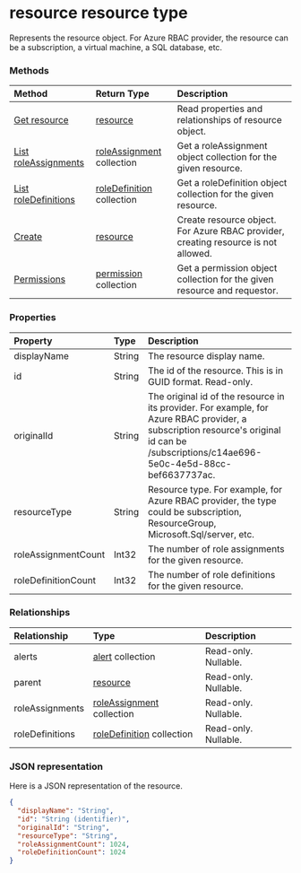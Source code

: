 # resource resource type
Represents the resource object. For Azure RBAC provider, the resource can be a subscription, a virtual machine, a SQL database, etc.



### Methods

| Method		   | Return Type	|Description|
|:---------------|:--------|:----------|
|[Get resource](../api/resource_get.md) | [resource](resource.md) |Read properties and relationships of resource object.|
|[List roleAssignments](../api/resource_list_roleassignments.md) |[roleAssignment](roleassignment.md) collection| Get a roleAssignment object collection for the given resource.|
|[List roleDefinitions](../api/resource_list_roledefinitions.md) |[roleDefinition](roledefinition.md) collection| Get a roleDefinition object collection for the given resource.|
|[Create](../api/resource_update.md) | [resource](resource.md)	|Create resource object. For Azure RBAC provider, creating resource is not allowed.|
|[Permissions](../api/resource_permissions.md)|[permission](permission.md) collection|Get a permission object collection for the given resource and requestor.|

### Properties
| Property	   | Type	|Description|
|:---------------|:--------|:----------|
|displayName|String|The resource display name.|
|id|String| The id of the resource. This is in GUID format. Read-only.|
|originalId|String|The original id of the resource in its provider. For example, for Azure RBAC provider, a subscription resource's original id can be /subscriptions/c14ae696-5e0c-4e5d-88cc-bef6637737ac. |
|resourceType|String|Resource type. For example, for Azure RBAC provider, the type could be subscription, ResourceGroup, Microsoft.Sql/server, etc.|
|roleAssignmentCount|Int32|The number of role assignments for the given resource.|
|roleDefinitionCount|Int32|The number of role definitions for the given resource.|

### Relationships
| Relationship | Type	|Description|
|:---------------|:--------|:----------|
|alerts|[alert](alert.md) collection| Read-only. Nullable.|
|parent|[resource](resource.md)| Read-only. Nullable.|
|roleAssignments|[roleAssignment](roleassignment.md) collection| Read-only. Nullable.|
|roleDefinitions|[roleDefinition](roledefinition.md) collection| Read-only. Nullable.|

### JSON representation

Here is a JSON representation of the resource.

<!-- {
  "blockType": "resource",
  "optionalProperties": [

  ],
  "@odata.type": "microsoft.graph.resource"
}-->

```json
{
  "displayName": "String",
  "id": "String (identifier)",
  "originalId": "String",
  "resourceType": "String",
  "roleAssignmentCount": 1024,
  "roleDefinitionCount": 1024
}

```

<!-- uuid: 8fcb5dbc-d5aa-4681-8e31-b001d5168d79
2015-10-25 14:57:30 UTC -->
<!-- {
  "type": "#page.annotation",
  "description": "resource resource",
  "keywords": "",
  "section": "documentation",
  "tocPath": ""
}-->